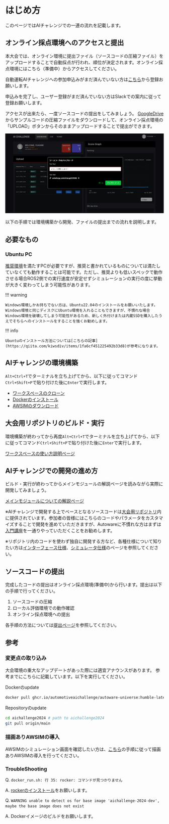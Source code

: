 # はじめ方

このページではAIチャレンジでの一連の流れを記載します。

## オンライン採点環境へのアクセスと提出

本大会では、オンライン環境に提出ファイル（ソースコードの圧縮ファイル）をアップロードすることで自動採点が行われ、順位が決定されます。オンライン採点環境にはこちら（準備中）からアクセスしてください。

自動運転AIチャレンジへの参加申込みがまだ済んでいない方は[こちら](https://docs.google.com/forms/d/e/1FAIpQLSc0xFCrNS_J5Bl2g2RIZ694B5p9vOhlav9hrwgumtBrQuQ0RQ/viewform)から登録お願いします。

申込みを完了し、ユーザー登録がまだ済んでいない方はSlackでの案内に従って登録お願いします。

アクセスが出来たら、一度ソースコードの提出をしてみましょう。
[GoogleDrive](https://drive.google.com/file/d/19LU70cgeg48R6stEXjvwDp1pTT25OjeN)からサンプルコードの圧縮ファイルをダウンロードして、オンライン採点環境の「UPLOAD」ボタンからそのままアップロードすることで提出ができます。

![submit](./images/submit.png)

以下の手順では環境構築から開発、ファイルの提出までの流れを説明します。

## 必要なもの

### Ubuntu PC

[推奨環境](./setup/requirements.ja.md)を満たすPCが必要ですが、推奨と書かれているものについては満たしていなくても動作することは可能です。ただし、推奨よりも低いスペックで動作させる場合ROS2側での実行速度が安定せずシミュレーションの実行の度に挙動が大きく変わってしまう可能性があります。

!!! warning

    Windows環境しかお持ちでない方は、Ubuntu22.04のインストールをお願いいたします。Windows環境と同じディスクにUbuntu環境を入れることもできますが、不慣れな場合Windows環境を破壊してしまう可能性があるため、新しく外付けまたは内蔵SSDを購入したうえでそちらへのインストールをすることを強くお勧めします。

!!! info

    Ubuntuのインストール方法については[こちらの記事](https://qiita.com/kiwsdiv/items/1fa6cf451225492b33d8)が参考になります。

## AIチャレンジの環境構築

`Alt+Ctrl+T`でターミナルを立ち上げてから、以下に従ってコマンド`Ctrl+Shift+P`で貼り付けた後に`Enter`で実行します。

- [ワークスペースのクローン](./setup/workspace-setup.ja.md)
- [Dockerのインストール](./setup/docker.ja.md)
- [AWSIMのダウンロード](./setup/headless-simulation.ja.md)

## 大会用リポジトリのビルド・実行

環境構築が終わってから再度`Alt+Ctrl+T`でターミナルを立ち上げてから、以下に従ってコマンド`Ctrl+Shift+P`で貼り付けた後に`Enter`で実行します。

[ワークスペースの使い方説明ページ](./development/workspace-usage.ja.md)

## AIチャレンジでの開発の進め方

ビルド・実行が終わってからメインモジュールの解説ページを読みながら実際に開発してみましょう。

[メインモジュールについての解説ページ](./development/main-module.ja.md)

※AIチャレンジで開発する上でベースとなるソースコードは[大会用リポジトリ](https://github.com/AutomotiveAIChallenge/aichallenge-2024/tree/main/aichallenge/workspace/src/aichallenge_submit)内に提供されています。参加者の皆様にはこちらのコードやパラメータをカスタマイズすることで開発を進めていただきますが、Autowareに不慣れな方はまずは[入門講座](./course/index.ja.md)を一通りやっていただくことをお勧めします。

※リポジトリ内のコードを使わず独自に開発する方など、各種仕様について知りたい方は[インターフェース仕様](./specifications/interface.ja.md)、[シミュレータ仕様](./specifications/simulator.ja.md)のページを参照してください。

## ソースコードの提出

完成したコードの提出はオンライン採点環境(準備中)から行います。提出は以下の手順で行ってください。

1. ソースコードの圧縮
2. ローカル評価環境での動作確認
3. オンライン採点環境への提出

各手順の方法については[提出ページ](./submission.ja.md)を参照してください。

## 参考

### 変更点の取り込み

大会環境の重大なアップデートがあった際には適宜アナウンスがあります。
参考までにこちらに記載しています。以下を実行してください。

Dockerのupdate

```bash
docker pull ghcr.io/automotiveaichallenge/autoware-universe:humble-latest

```

Repositoryのupdate

```sh
cd aichallenge2024 # path to aichallenge2024
git pull origin/main
```

### 描画ありAWSIMの導入

AWSIMのシミュレーション画面を確認したい方は、[こちら](./setup/visible-simulation.ja.md)の手順に従って描画ありAWSIMの導入を行ってください。

### TroubleShooting

Q. `docker_run.sh: 行 35: rocker: コマンドが見つかりません`

A. [rockerのインストール](./setup/docker.ja.md)をお願いします。

Q. `WARNING unable to detect os for base image 'aichallenge-2024-dev', maybe the base image does not exist`

A. Dockerイメージのビルドをお願いします。
